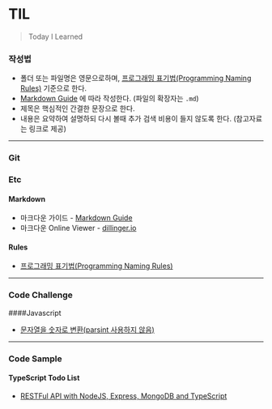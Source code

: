 # TIL
> Today I Learned
### 작성법
* 폴더 또는 파일명은 영문으로하며, [프로그래밍 표기법(Programming Naming Rules)](./Etc/namingRules.md) 기준으로 한다.
* [Markdown Guide](https://www.markdownguide.org) 에 따라 작성한다. (파일의 확장자는 `.md`)
* 제목은 핵심적인 간결한 문장으로 한다.
* 내용은 요약하여 설명하되 다시 볼때 추가 검색 비용이 들지 않도록 한다. (참고자료는 링크로 제공)

---

### Git
### Etc
#### Markdown
* 마크다운 가이드 - [Markdown Guide](https://www.markdownguide.org)
* 마크다운 Online Viewer - [dillinger.io](https://dillinger.io)
#### Rules
* [프로그래밍 표기법(Programming Naming Rules)](./Etc/namingRules.md)

---
### Code Challenge
####Javascript
* [문자열을 숫자로 변환(parsint 사용하지 않음)](./CodeChallenge/Javascript/returnStringAsNumber.md)

---
### Code Sample
#### TypeScript Todo List
* <a href="https://github.com/ssucode/typescript-todolist-backend" target="_blank">RESTFul API with NodeJS, Express, MongoDB and TypeScript</a>
